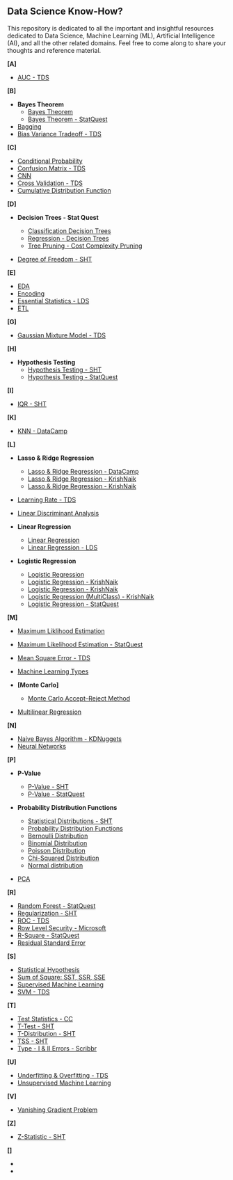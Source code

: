 ## Data Science Know-How?
This repository is dedicated to all the important and insightful resources dedicated to Data Science, Machine Learning (ML), 
Artificial Intelligence (AI), and all the other related domains. Feel free to come along to share your thoughts and reference material.

**[A]**
  - [AUC - TDS](https://towardsdatascience.com/understanding-auc-roc-curve-68b2303cc9c5)

**[B]**
  - **Bayes Theorem**
    - [Bayes Theorem](https://www.freecodecamp.org/news/bayes-rule-explained/)
    - [Bayes Theorem - StatQuest](https://www.youtube.com/watch?v=9wCnvr7Xw4E)
  - [Bagging](https://tinyurl.com/2p9fsjnm)
  - [Bias Variance Tradeoff - TDS](https://towardsdatascience.com/understanding-the-bias-variance-tradeoff-165e6942b229)

**[C]**
  - [Conditional Probability](https://www.mathsisfun.com/data/probability-events-conditional.html)
  - [Confusion Matrix - TDS](https://towardsdatascience.com/understanding-confusion-matrix-a9ad42dcfd62)
  - [CNN]()
  - [Cross Validation - TDS](https://towardsdatascience.com/what-is-cross-validation-60c01f9d9e75)
  - [Cumulative Distribution Function]()

**[D]**
  - **Decision Trees - Stat Quest**
    - [Classification Decision Trees](https://www.youtube.com/watch?v=_L39rN6gz7Y)
    - [Regression - Decision Trees](https://www.youtube.com/watch?v=g9c66TUylZ4)
    - [Tree Pruning - Cost Complexity Pruning](https://www.youtube.com/watch?v=D0efHEJsfHo)

  - [Degree of Freedom - SHT](https://www.statisticshowto.com/probability-and-statistics/hypothesis-testing/degrees-of-freedom/)
      
**[E]**
  - [EDA]()
  - [Encoding]()
  - [Essential Statistics - LDS](https://www.learndatasci.com/tutorials/data-science-statistics-using-python/)
  - [ETL]()

**[G]**
  - [Gaussian Mixture Model - TDS](https://towardsdatascience.com/gaussian-mixture-models-explained-6986aaf5a95)

**[H]**
  - **Hypothesis Testing**
    - [Hypothesis Testing - SHT](https://www.statisticshowto.com/probability-and-statistics/hypothesis-testing/)
    - [Hypothesis Testing - StatQuest](https://www.youtube.com/watch?v=0oc49DyA3hU)
    
**[I]**
  - [IQR - SHT](https://www.statisticshowto.com/probability-and-statistics/interquartile-range/)

**[K]**
  - [KNN - DataCamp](https://www.datacamp.com/tutorial/k-nearest-neighbor-classification-scikit-learn)

**[L]**
  - **Lasso & Ridge Regression**
    - [Lasso & Ridge Regression - DataCamp](https://www.datacamp.com/tutorial/tutorial-lasso-ridge-regression)
    - [Lasso & Ridge Regression - KrishNaik](https://www.youtube.com/watch?v=9lRv01HDU0s)
    - [Lasso & Ridge Regression - KrishNaik](https://www.youtube.com/watch?v=vaQxdBEcBzU)
    
  - [Learning Rate - TDS](https://towardsdatascience.com/understanding-learning-rates-and-how-it-improves-performance-in-deep-learning-d0d4059c1c10)
  - [Linear Discriminant Analysis](https://towardsdatascience.com/linear-discriminant-analysis-explained-f88be6c1e00b)
  
  - **Linear Regression**
    - [Linear Regression](https://www.youtube.com/watch?v=zD-zN6VkX-A&list=PLJDUkOtqDm6UeH59-jG31Cma-abXLNse_&index=2)
    - [Linear Regression - LDS](https://www.learndatasci.com/tutorials/predicting-housing-prices-linear-regression-using-python-pandas-statsmodels/)
  
  - **Logistic Regression**
    - [Logistic Regression](https://www.datacamp.com/tutorial/logistic-regression-R)
    - [Logistic Regression - KrishNaik](https://www.youtube.com/watch?v=L_xBe7MbPwk)
    - [Logistic Regression - KrishNaik](https://www.youtube.com/watch?v=uFfsSgQgerw)
    - [Logistic Regression (MultiClass) - KrishNaik](https://www.youtube.com/watch?v=V8fS0T_ktn4)
    - [Logistic Regression - StatQuest](https://www.youtube.com/watch?v=yIYKR4sgzI8&list=PLblh5JKOoLUKxzEP5HA2d-Li7IJkHfXSe)
  
**[M]**
  - [Maximum Liklihood Estimation](https://bit.ly/3JFHxGt)
  - [Maximum Likelihood Estimation - StatQuest](https://www.youtube.com/watch?v=BfKanl1aSG0&list=PLblh5JKOoLUKxzEP5HA2d-Li7IJkHfXSe&index=3)
  - [Mean Square Error - TDS](https://bit.ly/3wSjYmj)
  - [Machine Learning Types](https://shorturl.at/gyCMZ)
  
  - **[Monte Carlo]**
     - [Monte Carlo Accept–Reject Method](https://panjeh.medium.com/monte-carlo-accept-reject-method-cb6cc2a76840#7f85)
   
  - [Multilinear Regression]()

**[N]**
  - [Naive Bayes Algorithm - KDNuggets](https://www.kdnuggets.com/2020/06/naive-bayes-algorithm-everything.html)
  - [Neural Networks]()

**[P]**
  - **P-Value**
    - [P-Value - SHT](https://www.statisticshowto.com/probability-and-statistics/statistics-definitions/p-value/)
    - [P-Value - StatQuest](https://www.youtube.com/watch?v=vemZtEM63GY)
      
  - **Probability Distribution Functions**
    - [Statistical Distributions - SHT](https://www.statisticshowto.com/probability-and-statistics/statistics-definitions/probability-distribution/)
    - [Probability Distribution Functions](https://www.analyticsvidhya.com/blog/2021/07/probability-types-of-probability-distribution-functions/)
    - [Bernoulli Distribution](https://www.statisticshowto.com/probability-and-statistics/statistics-definitions/probability-distribution/bernoulli-distribution/)
    - [Binomial Distribution]()
    - [Poisson Distribution]()
    - [Chi-Squared Distribution]()
    - [Normal distribution]()
   
  - [PCA]()

**[R]**
  - [Random Forest - StatQuest]()
  - [Regularization - SHT](https://www.statisticshowto.com/regularization/)
  - [ROC -  TDS](https://towardsdatascience.com/understanding-auc-roc-curve-68b2303cc9c5)
  - [Row Level Security - Microsoft](https://learn.microsoft.com/en-us/power-bi/enterprise/service-admin-rls)
  - [R-Square - StatQuest](https://www.youtube.com/watch?v=xxFYro8QuXA&list=PLblh5JKOoLUKxzEP5HA2d-Li7IJkHfXSe&index=5)
  - [Residual Standard Error]()

**[S]**
  - [Statistical Hypothesis](https://shorturl.at/stwJM)
  - [Sum of Square: SST, SSR, SSE](https://365datascience.com/tutorials/statistics-tutorials/sum-squares/)
  - [Supervised Machine Learning]()
  - [SVM - TDS](https://towardsdatascience.com/support-vector-machine-introduction-to-machine-learning-algorithms-934a444fca47)

**[T]**
  - [Test Statistics - CC](https://www.youtube.com/watch?v=QZ7kgmhdIwA)
  - [T-Test - SHT](https://www.statisticshowto.com/probability-and-statistics/t-test/)
  - [T-Distribution - SHT](https://www.statisticshowto.com/probability-and-statistics/t-distribution/)
  - [TSS - SHT](https://www.statisticshowto.com/residual-sum-squares/)
  - [Type - I & II Errors - Scribbr](https://www.scribbr.com/statistics/type-i-and-type-ii-errors/)

**[U]**
  - [Underfitting & Overfitting - TDS](https://towardsdatascience.com/overfitting-and-underfitting-principles-ea8964d9c45c)
  - [Unsupervised Machine Learning]()

**[V]**
  - [Vanishing Gradient Problem]()

**[Z]**
  - [Z-Statistic - SHT](https://www.statisticshowto.com/probability-and-statistics/z-score/)

**[]**
  - []()
  - []()
